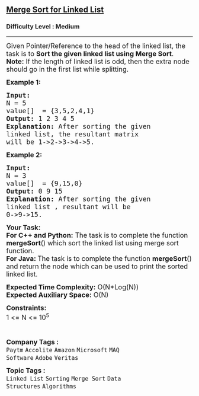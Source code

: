<h2><a href="https://www.geeksforgeeks.org/problems/sort-a-linked-list/1?page=1&category=Linked%20List,doubly-linked-list,circular-linked-list,circular%20linked%20list&company=Microsoft,Google&difficulty=Medium,Hard&sortBy=submissions">Merge Sort for Linked List</a></h2><h3>Difficulty Level : Medium</h3><hr><div class="problems_problem_content__Xm_eO"><p><span style="font-size:18px">Given Pointer/Reference to the head of the linked list, the task is to <strong>Sort the given linked list using Merge Sort</strong>.</span><br>
<span style="font-size:18px"><strong>Note:</strong>&nbsp;If the length of linked list is odd, then the&nbsp;extra node should go in the first list while splitting.</span></p>

<p><span style="font-size:18px"><strong>Example 1:</strong></span></p>

<pre><span style="font-size:18px"><strong>Input:
</strong>N = 5
value[]  = {3,5,2,4,1}
<strong>Output: </strong>1 2 3 4 5<strong>
Explanation: </strong>After sorting the given
linked list, the resultant matrix
will be 1-&gt;2-&gt;3-&gt;4-&gt;5.</span>
</pre>

<p><span style="font-size:18px"><strong>Example 2:</strong></span></p>

<pre><span style="font-size:18px"><strong>Input:
</strong>N = 3
value[]  = {9,15,0}
<strong>Output: </strong>0 9 15<strong>
Explanation: </strong>After sorting the given
linked list , resultant will be
0-&gt;9-&gt;15.</span></pre>

<p><span style="font-size:18px"><strong>Your Task:</strong><br>
<strong>For C++ and Python:</strong> The task is to complete the function <strong>mergeSort</strong>() which sort the linked list using merge sort function.<br>
<strong>For Java:&nbsp;</strong>The task is to complete the function <strong>mergeSort</strong>() and return the node which can be used to print the sorted linked list.</span></p>

<p><span style="font-size:18px"><strong>Expected Time Complexity:</strong>&nbsp;O(N*Log(N))<br>
<strong>Expected Auxiliary Space:</strong>&nbsp;O(N)</span></p>

<p><span style="font-size:18px"><strong>Constraints:</strong><br>
1 &lt;= N &lt;= 10<sup>5</sup></span></p>

<p>&nbsp;</p>
</div><p><span style=font-size:18px><strong>Company Tags : </strong><br><code>Paytm</code>&nbsp;<code>Accolite</code>&nbsp;<code>Amazon</code>&nbsp;<code>Microsoft</code>&nbsp;<code>MAQ Software</code>&nbsp;<code>Adobe</code>&nbsp;<code>Veritas</code>&nbsp;<br><p><span style=font-size:18px><strong>Topic Tags : </strong><br><code>Linked List</code>&nbsp;<code>Sorting</code>&nbsp;<code>Merge Sort</code>&nbsp;<code>Data Structures</code>&nbsp;<code>Algorithms</code>&nbsp;
